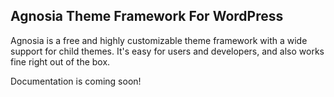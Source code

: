 ## Agnosia Theme Framework For WordPress

Agnosia is a free and highly customizable theme framework with a wide support for child themes. It's easy for users and developers, and also works fine right out of the box.

Documentation is coming soon!